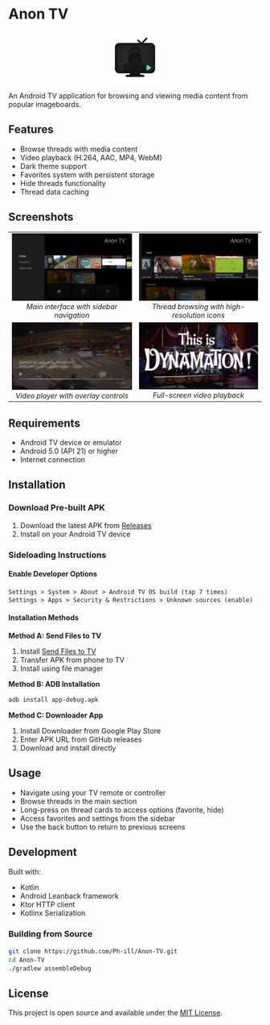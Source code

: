 # Anon TV

<p align="center">
  <img src="images/icon.png" alt="Anon TV Logo" width="20%"/>
</p>

An Android TV application for browsing and viewing media content from popular imageboards.

## Features

- Browse threads with media content
- Video playback (H.264, AAC, MP4, WebM)
- Dark theme support
- Favorites system with persistent storage
- Hide threads functionality
- Thread data caching

## Screenshots

<div align="center">
  <table>
    <tr>
      <td align="center">
        <a href="Docs/Images/Menu_Sidebar_v2.png">
          <img src="Docs/Images/Menu_Sidebar_v2.png" alt="Menu Sidebar" width="300"/>
        </a>
        <br/>
        <em>Main interface with sidebar navigation</em>
      </td>
      <td align="center">
        <a href="Docs/Images/Menu_Threads_v2.png">
          <img src="Docs/Images/Menu_Threads_v2.png" alt="Menu Threads" width="300"/>
        </a>
        <br/>
        <em>Thread browsing with high-resolution icons</em>
      </td>
    </tr>
    <tr>
      <td align="center">
        <a href="Docs/Images/Video_Controls_v2.png">
          <img src="Docs/Images/Video_Controls_v2.png" alt="Video with Controls" width="300"/>
        </a>
        <br/>
        <em>Video player with overlay controls</em>
      </td>
      <td align="center">
        <a href="Docs/Images/Video_NoControls_v2.png">
          <img src="Docs/Images/Video_NoControls_v2.png" alt="Video without Controls" width="300"/>
        </a>
        <br/>
        <em>Full-screen video playback</em>
      </td>
    </tr>
  </table>
</div>

## Requirements

- Android TV device or emulator
- Android 5.0 (API 21) or higher
- Internet connection

## Installation

### Download Pre-built APK

1. Download the latest APK from [Releases](https://github.com/Ph-ill/Anon-TV/releases)
2. Install on your Android TV device

### Sideloading Instructions

#### Enable Developer Options
```
Settings > System > About > Android TV OS build (tap 7 times)
Settings > Apps > Security & Restrictions > Unknown sources (enable)
```

#### Installation Methods

**Method A: Send Files to TV**
1. Install [Send Files to TV](https://play.google.com/store/apps/details?id=com.yablio.sendfilestotv)
2. Transfer APK from phone to TV
3. Install using file manager

**Method B: ADB Installation**
```bash
adb install app-debug.apk
```

**Method C: Downloader App**
1. Install Downloader from Google Play Store
2. Enter APK URL from GitHub releases
3. Download and install directly

## Usage

- Navigate using your TV remote or controller
- Browse threads in the main section
- Long-press on thread cards to access options (favorite, hide)
- Access favorites and settings from the sidebar
- Use the back button to return to previous screens

## Development

Built with:
- Kotlin
- Android Leanback framework
- Ktor HTTP client
- Kotlinx Serialization

### Building from Source

```bash
git clone https://github.com/Ph-ill/Anon-TV.git
cd Anon-TV
./gradlew assembleDebug
```

## License

This project is open source and available under the [MIT License](LICENSE).